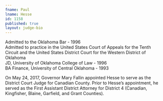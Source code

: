 ```yaml
---
fname: Paul
lname: Hesse
id: 1158
published: true
layout: judge-bio
---
```

Admitted to the Oklahoma Bar - 1996  
Admitted to practice in the United States Court of Appeals for the Tenth Circuit and the United States District Court for the Western District of Oklahoma  
JD, University of Oklahoma College of Law - 1996  
BA Finance, University of Central Oklahoma - 1993

On May 24, 2017, Governor Mary Fallin appointed Hesse to serve as the District Court Judge for Canadian County.  Prior to Hesse’s appointment, he served as the First Assistant District Attorney for District 4 (Canadian, Kingfisher, Blaine, Garfield, and Grant Counties).
